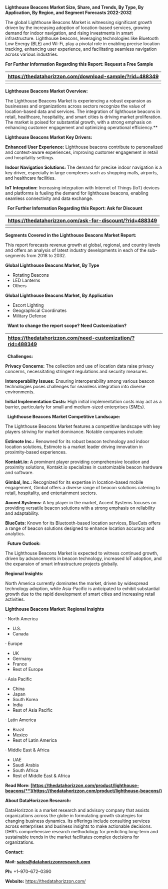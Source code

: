 ﻿**Lighthouse Beacons Market Size, Share, and Trends, By Type, By Application, By Region, and Segment Forecasts 2022-2032**

The global Lighthouse Beacons Market is witnessing significant growth driven by the increasing adoption of location-based services, growing demand for indoor navigation, and rising investments in smart infrastructure. Lighthouse beacons, leveraging technologies like Bluetooth Low Energy (BLE) and Wi-Fi, play a pivotal role in enabling precise location tracking, enhancing user experience, and facilitating seamless navigation across various industries. 

**For Further Information Regarding this Report: Request a Free Sample**

|**https://thedatahorizzon.com/download-sample/?rid=488349**|
| :- |
||
**Lighthouse Beacons Market Overview:**

The Lighthouse Beacons Market is experiencing a robust expansion as businesses and organizations across sectors recognize the value of location-based data and services. The integration of lighthouse beacons in retail, healthcare, hospitality, and smart cities is driving market proliferation. The market is poised for substantial growth, with a strong emphasis on enhancing customer engagement and optimizing operational efficiency.** 

**Lighthouse Beacons Market Key Drivers:**

**Enhanced User Experience:** Lighthouse beacons contribute to personalized and context-aware experiences, improving customer engagement in retail and hospitality settings.

**Indoor Navigation Solutions:** The demand for precise indoor navigation is a key driver, especially in large complexes such as shopping malls, airports, and healthcare facilities.

**IoT Integration:** Increasing integration with Internet of Things (IoT) devices and platforms is fueling the demand for lighthouse beacons, enabling seamless connectivity and data exchange.

` `**For Further Information Regarding this Report: Ask for Discount**

|**https://thedatahorizzon.com/ask-for-discount/?rid=488349**|
| :- |
||
**Segments Covered in the Lighthouse Beacons Market Report:**

This report forecasts revenue growth at global, regional, and country levels and offers an analysis of latest industry developments in each of the sub-segments from 2018 to 2032.

**Global Lighthouse Beacons Market, By Type**

- Rotating Beacons
- LED Lanterns
- Others

**Global Lighthouse Beacons Market, By Application**

- Escort Lighting
- Geographical Coordinates
- Military Defense

` `**Want to change the report scope? Need Customization?**

|**https://thedatahorizzon.com/need-customization/?rid=488349**|
| :- |

` `**Challenges:**

**Privacy Concerns:** The collection and use of location data raise privacy concerns, necessitating stringent regulations and security measures.

**Interoperability Issues:** Ensuring interoperability among various beacon technologies poses challenges for seamless integration into diverse environments.

**Initial Implementation Costs:** High initial implementation costs may act as a barrier, particularly for small and medium-sized enterprises (SMEs).

` `**Lighthouse Beacons Market Competitive Landscape:**

The Lighthouse Beacons Market features a competitive landscape with key players striving for market dominance. Notable companies include:

**Estimote Inc.:** Renowned for its robust beacon technology and indoor location solutions, Estimote is a market leader driving innovation in proximity-based experiences.

**Kontakt.io:** A prominent player providing comprehensive location and proximity solutions, Kontakt.io specializes in customizable beacon hardware and software.

**Gimbal, Inc.:** Recognized for its expertise in location-based mobile engagement, Gimbal offers a diverse range of beacon solutions catering to retail, hospitality, and entertainment sectors.

**Accent Systems:** A key player in the market, Accent Systems focuses on providing versatile beacon solutions with a strong emphasis on reliability and adaptability.

**BlueCats:** Known for its Bluetooth-based location services, BlueCats offers a range of beacon solutions designed to enhance location accuracy and analytics.

` `**Future Outlook:**

The Lighthouse Beacons Market is expected to witness continued growth, driven by advancements in beacon technology, increased IoT adoption, and the expansion of smart infrastructure projects globally. 

**Regional Insights:**

North America currently dominates the market, driven by widespread technology adoption, while Asia-Pacific is anticipated to exhibit substantial growth due to the rapid development of smart cities and increasing retail activities. 

**Lighthouse Beacons Market: Regional Insights**

· North America

- U.S.
- Canada

· Europe

- UK
- Germany
- France
- Rest of Europe

· Asia Pacific

- China
- Japan
- South Korea
- India
- Rest of Asia Pacific

· Latin America

- Brazil
- Mexico
- Rest of Latin America

· Middle East & Africa

- UAE
- Saudi Arabia
- South Africa
- Rest of Middle East & Africa

**Read More: [https://thedatahorizzon.com/product/lighthouse-beacons/**](https://thedatahorizzon.com/product/lighthouse-beacons/)** 



**About DataHorizzon Research:**

DataHorizzon is a market research and advisory company that assists organizations across the globe in formulating growth strategies for changing business dynamics. Its offerings include consulting services across enterprises and business insights to make actionable decisions. DHR’s comprehensive research methodology for predicting long-term and sustainable trends in the market facilitates complex decisions for organizations.

**Contact:**

**Mail: <sales@datahorizzonresearch.com>**

**Ph:** +1–970–672–0390

**Website:** <https://thedatahorizzon.com/>





